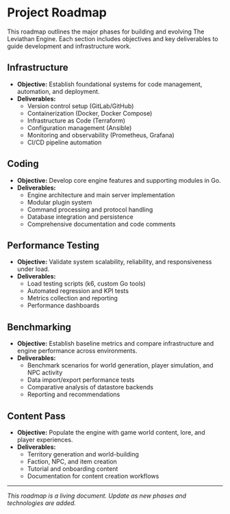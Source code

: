 
# Project Roadmap

This roadmap outlines the major phases for building and evolving The Leviathan Engine. Each section includes objectives and key deliverables to guide development and infrastructure work.

## Infrastructure
- **Objective:** Establish foundational systems for code management, automation, and deployment.
- **Deliverables:**
	- Version control setup (GitLab/GitHub)
	- Containerization (Docker, Docker Compose)
	- Infrastructure as Code (Terraform)
	- Configuration management (Ansible)
	- Monitoring and observability (Prometheus, Grafana)
	- CI/CD pipeline automation

## Coding
- **Objective:** Develop core engine features and supporting modules in Go.
- **Deliverables:**
	- Engine architecture and main server implementation
	- Modular plugin system
	- Command processing and protocol handling
	- Database integration and persistence
	- Comprehensive documentation and code comments

## Performance Testing
- **Objective:** Validate system scalability, reliability, and responsiveness under load.
- **Deliverables:**
	- Load testing scripts (k6, custom Go tools)
	- Automated regression and KPI tests
	- Metrics collection and reporting
	- Performance dashboards

## Benchmarking
- **Objective:** Establish baseline metrics and compare infrastructure and engine performance across environments.
- **Deliverables:**
	- Benchmark scenarios for world generation, player simulation, and NPC activity
	- Data import/export performance tests
	- Comparative analysis of datastore backends
	- Reporting and recommendations

## Content Pass
- **Objective:** Populate the engine with game world content, lore, and player experiences.
- **Deliverables:**
	- Territory generation and world-building
	- Faction, NPC, and item creation
	- Tutorial and onboarding content
	- Documentation for content creation workflows

---
_This roadmap is a living document. Update as new phases and technologies are added._
